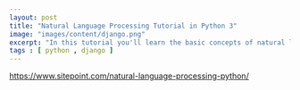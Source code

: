 ```yaml
---
layout: post
title: "Natural Language Processing Tutorial in Python 3"
image: "images/content/django.png"
excerpt: "In this tutorial you'll learn the basic concepts of natural language processing with Python 3" 
tags : [ python , django ]
---
```


https://www.sitepoint.com/natural-language-processing-python/

